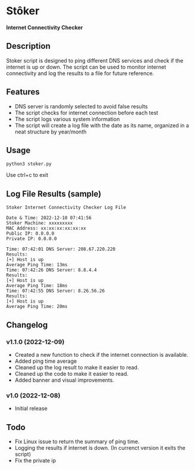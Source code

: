 # Stôker
**Internet Connectivity Checker**

## Description
Stoker script is designed to ping different DNS services and check if the internet is up or down. The script can be used to monitor internet connectivity and log the results to a file for future reference.

## Features
- DNS server is randomly selected to avoid false results
- The script checks for internet connection before each test
- The script logs various system information
- The script will create a log file with the date as its name, organized in a neat structure by year/month

## Usage
```
python3 stoker.py
```

Use ctrl+c to exit

## Log File Results (sample)
```
Stoker Internet Connectivity Checker Log File

Date & Time: 2022-12-10 07:41:56
Stoker Machine: xxxxxxxxx
MAC Address: xx:xx:xx:xx:xx:xx
Public IP: 0.0.0.0
Private IP: 0.0.0.0

Time: 07:42:01 DNS Server: 208.67.220.220
Results: 
[+] Host is up
Average Ping Time: 13ms
Time: 07:42:26 DNS Server: 8.8.4.4
Results: 
[+] Host is up
Average Ping Time: 18ms
Time: 07:42:55 DNS Server: 8.26.56.26
Results: 
[+] Host is up
Average Ping Time: 20ms
```

## Changelog
### v1.1.0 (2022-12-09)
- Created a new function to check if the internet connection is available.
- Added ping time average
- Cleaned up the log result to make it easier to read.
- Cleaned up the code to make it easier to read.
- Added banner and visual improvements.
### v1.0 (2022-12-08)
- Initial release

## Todo
- Fix Linux issue to return the summary of ping time.
- Logging the results if internet is down. (In currenct version it exits the script)
- Fix the private ip
